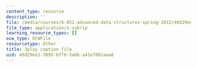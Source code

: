 ```yaml
---
content_type: resource
description: ''
file: /media/courses/6-851-advanced-data-structures-spring-2012/49d29ee13095bff85abba41e7081aaa8_T0yzrZL1py0.srt
file_type: application/x-subrip
learning_resource_types: []
ocw_type: OCWFile
resourcetype: Other
title: 3play caption file
uid: 49d29ee1-3095-bff8-5abb-a41e7081aaa8
---
```

